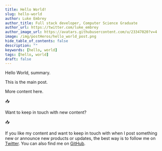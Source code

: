 ```yaml
---
title: Hello World!
slug: hello-world
author: Luke Embrey
author_title: Full stack developer, Computer Science Graduate
author_url: https://twitter.com/luke_embrey
author_image_url: https://avatars.githubusercontent.com/u/23347020?v=4
image: /img/postHeros/hello_world_post.png
hide_table_of_contents: false
description: ""
keywords: [hello, world]
tags: [hello, world]
draft: false
---
```


Hello World, summary.

<!--truncate-->

<div className="hr">
    <span></span><span></span><span></span>
</div>

This is the main post.

More content here.

<div className="blogCtaEnd">
    <div className="blogCtaEndSmallScreenIcon"><p>📥</p></div>
    <p>Want to keep in touch with new content?</p>
    <div className="blogCtaEndCard">
        <p>📥</p>
        <p>If you like my content and want to keep in touch with when I post something new or announce new products or updates, the best way is to follow me on <a target="_blank" rel="noopener" href="https://twitter.com/luke_embrey">Twitter</a>. You can also find me on <a target="_blank" rel="noopener" href="https://github.com/embluk">GitHub</a>.</p>
    </div>
</div>